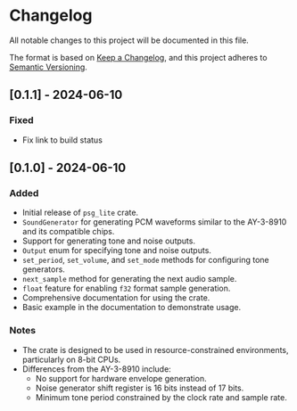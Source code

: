 # Changelog

All notable changes to this project will be documented in this file.

The format is based on [Keep a Changelog](https://keepachangelog.com/en/1.0.0/),
and this project adheres to [Semantic Versioning](https://semver.org/spec/v2.0.0.html).

## [0.1.1] - 2024-06-10
### Fixed
- Fix link to build status

## [0.1.0] - 2024-06-10
### Added
- Initial release of `psg_lite` crate.
- `SoundGenerator` for generating PCM waveforms similar to the AY-3-8910 and its compatible chips.
- Support for generating tone and noise outputs.
- `Output` enum for specifying tone and noise outputs.
- `set_period`, `set_volume`, and `set_mode` methods for configuring tone generators.
- `next_sample` method for generating the next audio sample.
- `float` feature for enabling `f32` format sample generation.
- Comprehensive documentation for using the crate.
- Basic example in the documentation to demonstrate usage.

### Notes
- The crate is designed to be used in resource-constrained environments, particularly on 8-bit CPUs.
- Differences from the AY-3-8910 include:
  - No support for hardware envelope generation.
  - Noise generator shift register is 16 bits instead of 17 bits.
  - Minimum tone period constrained by the clock rate and sample rate.

